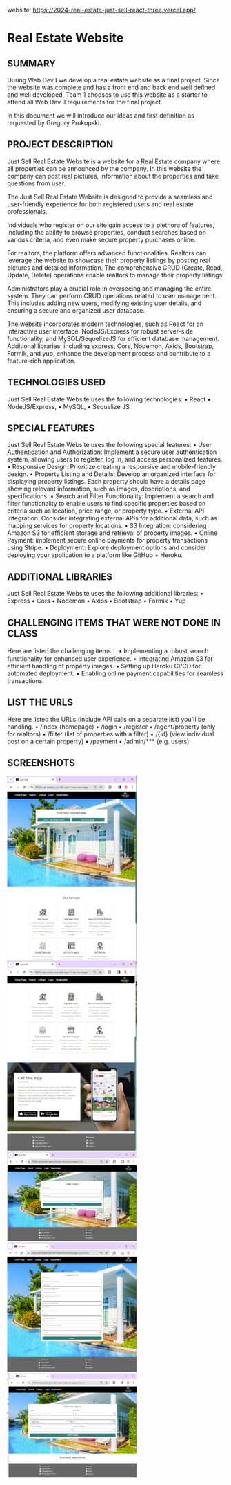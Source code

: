 website: https://2024-real-estate-just-sell-react-three.vercel.app/

# Real Estate Website

	 
## SUMMARY
During Web Dev I we develop a real estate website as a final project. Since the website was complete and has a front end and back end well defined and well developed, Team 1 chooses to use this website as a starter to attend all Web Dev II requirements for the final project.

In this document we will introduce our ideas and first definition as requested by Gregory Prokopski.


## PROJECT DESCRIPTION
Just Sell Real Estate Website is a website for a Real Estate company where all properties can be announced by the company. In this website the company can post real pictures, information about the properties and take questions from user.

The Just Sell Real Estate Website is designed to provide a seamless and user-friendly experience for both registered users and real estate professionals.

Individuals who register on our site gain access to a plethora of features, including the ability to browse properties, conduct searches based on various criteria, and even make secure property purchases online. 

For realtors, the platform offers advanced functionalities. Realtors can leverage the website to showcase their property listings by posting real pictures and detailed information. The comprehensive CRUD (Create, Read, Update, Delete) operations enable realtors to manage their property listings.

Administrators play a crucial role in overseeing and managing the entire system. They can perform CRUD operations related to user management. This includes adding new users, modifying existing user details, and ensuring a secure and organized user database.

The website incorporates modern technologies, such as React for an interactive user interface, NodeJS/Express for robust server-side functionality, and MySQL/SequelizeJS for efficient database management. Additional libraries, including express, Cors, Nodemon, Axios, Bootstrap, Formik, and yup, enhance the development process and contribute to a feature-rich application.
	
 

 
## TECHNOLOGIES USED
Just Sell Real Estate Website uses the following technologies:
•	React
•	NodeJS/Express,
•	MySQL,
•	Sequelize JS



## SPECIAL FEATURES
Just Sell Real Estate Website uses the following special features:
•	User Authentication and Authorization: Implement a secure user authentication system, allowing users to register, log in, and access personalized features. 
•	Responsive Design: Prioritize creating a responsive and mobile-friendly design. 
•	Property Listing and Details: Develop an organized interface for displaying property listings. Each property should have a details page showing relevant information, such as images, descriptions, and specifications.
•	Search and Filter Functionality: Implement a search and filter functionality to enable users to find specific properties based on criteria such as location, price range, or property type. 
•	External API Integration: Consider integrating external APIs for additional data, such as mapping services for property locations.
•	S3 Integration: considering Amazon S3 for efficient storage and retrieval of property images.
•	Online Payment: implement secure online payments for property transactions using Stripe. 
•	Deployment: Explore deployment options and consider deploying your application to a platform like GitHub + Heroku.




## ADDITIONAL LIBRARIES
Just Sell Real Estate Website uses the following additional libraries:
•	Express
•	Cors
•	Nodemon
•	Axios
•	Bootstrap
•	Formik
•	Yup


 
## CHALLENGING ITEMS THAT WERE NOT DONE IN CLASS
Here are listed the challenging items：
•	Implementing a robust search functionality for enhanced user experience.
•	Integrating Amazon S3 for efficient handling of property images.
•	Setting up Heroku CI/CD for automated deployment.
•	Enabling online payment capabilities for seamless transactions.


## LIST THE URLS 
Here are listed the URLs (include API calls on a separate list) you'll be handling.
•	/index (homepage)
•	/login
•	/register
•	/agent/property (only for realtors)
•	/filter (list of properties with a filter)
•	/{id} (view individual post on a certain property)
•	/payment
•	/admin/*** (e.g. users)


## SCREENSHOTS

<img src="https://github.com/KarinaDeVargas/2024-RealEstateJustSell_React/blob/main/JustSell/client/src/images/Home01.png" alt="Screenshot 1" width="300">
<img src="https://github.com/KarinaDeVargas/2024-RealEstateJustSell_React/blob/main/JustSell/client/src/images/Home02.png" alt="Screenshot 1" width="300">
<img src="https://github.com/KarinaDeVargas/2024-RealEstateJustSell_React/blob/main/JustSell/client/src/images/Login.png" alt="Screenshot 1" width="300">
<img src="https://github.com/KarinaDeVargas/2024-RealEstateJustSell_React/blob/main/JustSell/client/src/images/Registration.png" alt="Screenshot 1" width="300">
<img src="https://github.com/KarinaDeVargas/2024-RealEstateJustSell_React/blob/main/JustSell/client/src/images/Search.png" alt="Screenshot 1" width="300">





